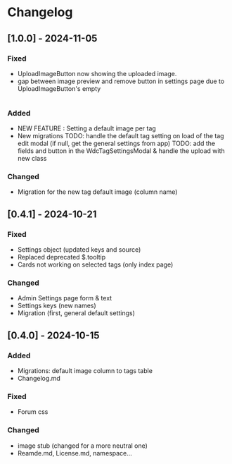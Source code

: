 # Changelog

## [1.0.0] - 2024-11-05
### Fixed
- UploadImageButton now showing the uploaded image.
- gap between image preview and remove button in settings page due to UploadImageButton's empty <p><img></p>


### Added
- NEW FEATURE : Setting a default image per tag
- New migrations
TODO: handle the default tag setting on load of the tag edit modal (if null, get the general settings from app)
TODO: add the fields and button in the WdcTagSettingsModal & handle the upload with new class

### Changed
- Migration for the new tag default image (column name)

## [0.4.1] - 2024-10-21
### Fixed
- Settings object (updated keys and source)
- Replaced deprecated $.tooltip
- Cards not working on selected tags (only index page)

### Changed
- Admin Settings page form & text
- Settings keys (new names)
- Migration (first, general default settings)

## [0.4.0] - 2024-10-15
### Added
- Migrations: default image column to tags table
- Changelog.md

### Fixed
- Forum css

### Changed
- image stub (changed for a more neutral one)
- Reamde.md, License.md, namespace...